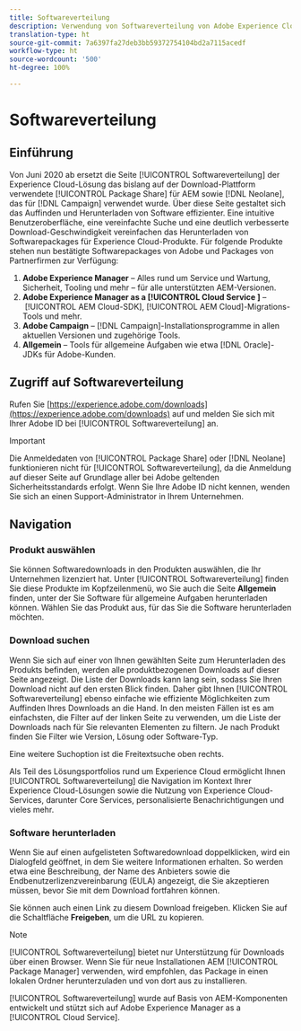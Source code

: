 ```yaml
---
title: Softwareverteilung
description: Verwendung von Softwareverteilung von Adobe Experience Cloud
translation-type: ht
source-git-commit: 7a6397fa27deb3bb59372754104bd2a7115acedf
workflow-type: ht
source-wordcount: '500'
ht-degree: 100%

---
```



# Softwareverteilung

## Einführung

Von Juni 2020 ab ersetzt die Seite [!UICONTROL Softwareverteilung] der Experience Cloud-Lösung das bislang auf der Download-Plattform verwendete [!UICONTROL Package Share] für AEM sowie [!DNL Neolane], das für [!DNL Campaign] verwendet wurde. Über diese Seite gestaltet sich das Auffinden und Herunterladen von Software effizienter. Eine intuitive Benutzeroberfläche, eine vereinfachte Suche und eine deutlich verbesserte Download-Geschwindigkeit vereinfachen das Herunterladen von Softwarepackages für Experience Cloud-Produkte. Für folgende Produkte stehen nun bestätigte Softwarepackages von Adobe und Packages von Partnerfirmen zur Verfügung:

1. **Adobe Experience Manager** – Alles rund um Service und Wartung, Sicherheit, Tooling und mehr – für alle unterstützten AEM-Versionen.
1. **Adobe Experience Manager as a [!UICONTROL Cloud Service ]** – [!UICONTROL AEM Cloud-SDK], [!UICONTROL AEM Cloud]-Migrations-Tools und mehr.
1. **Adobe Campaign** – [!DNL Campaign]-Installationsprogramme in allen aktuellen Versionen und zugehörige Tools.
1. **Allgemein** – Tools für allgemeine Aufgaben wie etwa [!DNL Oracle]-JDKs für Adobe-Kunden.

## Zugriff auf Softwareverteilung

Rufen Sie [https://experience.adobe.com/downloads](https://experience.adobe.com/downloads) auf und melden Sie sich mit Ihrer Adobe ID bei [!UICONTROL Softwareverteilung] an.

>[!IMPORTANT]
>
>Die Anmeldedaten von [!UICONTROL Package Share] oder [!DNL Neolane] funktionieren nicht für [!UICONTROL Softwareverteilung], da die Anmeldung auf dieser Seite auf Grundlage aller bei Adobe geltenden Sicherheitsstandards erfolgt. Wenn Sie Ihre Adobe ID nicht kennen, wenden Sie sich an einen Support-Administrator in Ihrem Unternehmen.

## Navigation

### Produkt auswählen

Sie können Softwaredownloads in den Produkten auswählen, die Ihr Unternehmen lizenziert hat. Unter [!UICONTROL Softwareverteilung] finden Sie diese Produkte im Kopfzeilenmenü, wo Sie auch die Seite **Allgemein** finden, unter der Sie Software für allgemeine Aufgaben herunterladen können. Wählen Sie das Produkt aus, für das Sie die Software herunterladen möchten.

### Download suchen

Wenn Sie sich auf einer von Ihnen gewählten Seite zum Herunterladen des Produkts befinden, werden alle produktbezogenen Downloads auf dieser Seite angezeigt. Die Liste der Downloads kann lang sein, sodass Sie Ihren Download nicht auf den ersten Blick finden. Daher gibt Ihnen [!UICONTROL Softwareverteilung] ebenso einfache wie effiziente Möglichkeiten zum Auffinden Ihres Downloads an die Hand. In den meisten Fällen ist es am einfachsten, die Filter auf der linken Seite zu verwenden, um die Liste der Downloads nach für Sie relevanten Elementen zu filtern. Je nach Produkt finden Sie Filter wie Version, Lösung oder Software-Typ.

Eine weitere Suchoption ist die Freitextsuche oben rechts.

Als Teil des Lösungsportfolios rund um Experience Cloud ermöglicht Ihnen [!UICONTROL Softwareverteilung] die Navigation im Kontext Ihrer Experience Cloud-Lösungen sowie die Nutzung von Experience Cloud-Services, darunter Core Services, personalisierte Benachrichtigungen und vieles mehr.

### Software herunterladen

Wenn Sie auf einen aufgelisteten Softwaredownload doppelklicken, wird ein Dialogfeld geöffnet, in dem Sie weitere Informationen erhalten. So werden etwa eine Beschreibung, der Name des Anbieters sowie die Endbenutzerlizenzvereinbarung (EULA) angezeigt, die Sie akzeptieren müssen, bevor Sie mit dem Download fortfahren können.

Sie können auch einen Link zu diesem Download freigeben. Klicken Sie auf die Schaltfläche **Freigeben**, um die URL zu kopieren.

>[!NOTE]
>
>[!UICONTROL Softwareverteilung] bietet nur Unterstützung für Downloads über einen Browser. Wenn Sie für neue Installationen AEM [!UICONTROL Package Manager] verwenden, wird empfohlen, das Package in einen lokalen Ordner herunterzuladen und von dort aus zu installieren.

[!UICONTROL Softwareverteilung] wurde auf Basis von AEM-Komponenten entwickelt und stützt sich auf Adobe Experience Manager as a [!UICONTROL Cloud Service].